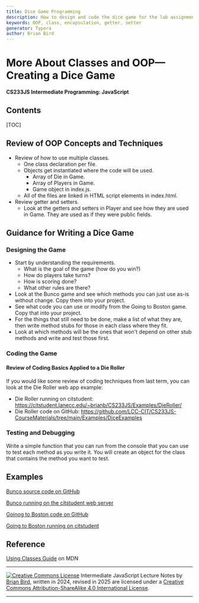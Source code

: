 ```yaml
---
title: Dice Game Programming
description: How to design and code the dice game for the lab assignment.
keywords: OOP, class, encapsulation, getter, setter
generator: Typora
author: Brian Bird
---
```


<h1>More About Classes and OOP&mdash;Creating a Dice Game</h1>

**CS233JS Intermediate Programming: JavaScript**



<h2>Contents</h2>

[TOC]

## Review of OOP Concepts and Techniques

- Review of how to use multiple classes.
  - One class declaration per file.
  - Objects get instantiated where the code will be used.
    - Array of Die in Game.
    - Array of Players in Game.
    - Game object in index.js.
  - All of the files are linked in HTML script elements in index.html.
- Review getter and setters.
  - Look at the getters and setters in Player and see how they are used in Game. They are used as if they were public fields.

## Guidance for Writing a Dice Game

### Designing the Game

- Start by understanding the requirements.
  - What is the goal of the game (how do you win?)
  - How do players take turns?
  - How is scoring done?
  - What other rules are there?
- Look at the Bunco game and see which methods you can just use as-is without change. Copy them into your project.
- See what code you can use or modify from the Going to Boston game. Copy that into your project.
- For the things that still need to be done, make a list of what they are, then write method stubs for those in each class where they fit. 
- Look at which methods will be the ones that won't depend on other stub methods and write and test those first.

### Coding the Game

#### Review of Coding Basics Applied to a Die Roller

If you would like some review of coding techniques from last term, you can look at the Die Roller web app example:

- Die Roller running on citstudent: https://citstudent.lanecc.edu/~brianb/CS233JS/Examples/DieRoller/
- Die Roller code on GitHub: https://github.com/LCC-CIT/CS233JS-CourseMaterials/tree/main/Examples/DiceExamples



### Testing and Debugging

Write a simple function that you can run from the console that you can use to test each method as you write it. You will create an object for the class that contains the method you want to test.



## Examples

[Bunco source code on GitHub](https://github.com/LCC-CIT/CS233JS-BuncoGame)

[Bunco running on the citstudent web server](http://citstudent.lanecc.edu/~brianb/CS233JS/Examples//Bunco)

[Goinog to Boston code on GitHub](https://github.com/LCC-CIT/CS233JS-Going2Boston)

[Going to Boston running on citstudent](https://citstudent.lanecc.edu/~brianb/CS233JS/Examples/Going2Boston/)

## Reference

[Using Classes Guide](https://developer.mozilla.org/en-US/docs/Web/JavaScript/Guide/Using_classes) on MDN



------

[![Creative Commons License](https://i.creativecommons.org/l/by-sa/4.0/88x31.png)](http://creativecommons.org/licenses/by-sa/4.0/) Intermediate JavaScript Lecture Notes by [Brian Bird](https://profbird.dev), written in 2024, revised in <time>2025</time> are licensed under a [Creative Commons Attribution-ShareAlike 4.0 International License](http://creativecommons.org/licenses/by-sa/4.0/). 

------------